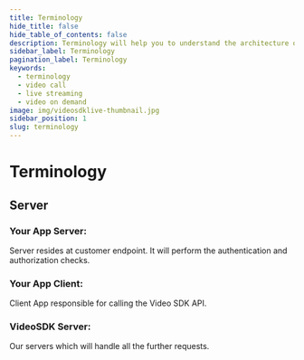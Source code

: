 ```yaml
---
title: Terminology
hide_title: false
hide_table_of_contents: false
description: Terminology will help you to understand the architecture of realtime communication, live streaming and video on demand.
sidebar_label: Terminology
pagination_label: Terminology
keywords:
  - terminology
  - video call
  - live streaming
  - video on demand
image: img/videosdklive-thumbnail.jpg
sidebar_position: 1
slug: terminology
---
```


# Terminology

## Server

### **Your App Server**:

Server resides at customer endpoint. It will perform the authentication and authorization checks.

### **Your App Client**:

Client App responsible for calling the Video SDK API.

### **VideoSDK Server**:

Our servers which will handle all the further requests.

